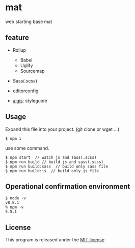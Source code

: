 # mat
web starting base mat

## feature

- Rollup
    - Babel
    - Uglify
    - Sourcemap
- Sass(.scss)
- editorconfig

- [aigis](https://aigis-styleguide.github.io/aigis/): styleguide

## Usage
Expand this file into your project. (git clone or wget ...)

```
$ npm i
```

use some command.

```
$ npm start  // watch js and sass(.scss)
$ npm run build // build js and sass(.scss)
$ npm run build:sass  // build only sass file
$ npm run build:js  // build only js file
```


## Operational confirmation environment

```
$ node -v
v8.8.1
% npm -v
5.5.1
```

## License
This program is released under the [MIT license](https://opensource.org/licenses/MIT)
